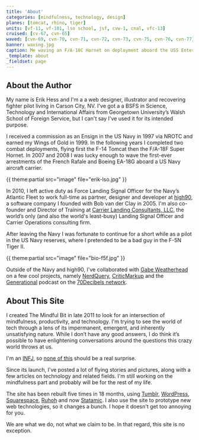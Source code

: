 ```yaml
---
title: 'About'
categories: [mindfulness, technology, design]
planes: [tomcat, rhino, tiger]
units: [vf-11, vf-101, lso school, jsf, cvw-1, cnal, vfc-13]
cruised: [cv-67, cvn-65]
waved: [cvn-69, cvn-70, cvn-71, cvn-72, cvn-73, cvn-75, cvn-76, cvn-77]
banner: waving.jpg
caption: Me waving an F/A-18C Hornet on deployment aboard the USS Enterprise (CVN-65) in 2007.
_template: about
_fieldset: page
---
```


## About the Author

My name is Erik Hess and I'm a a web designer, illustrator and recovering fighter pilot living in Carson City, NV. I've got a a BSFS in Science, Technology and International Affairs from Georgetown University’s Walsh School of Foreign Service, but I can't say I've used it for its intended purpose.

I received a commission as an Ensign in the US Navy in 1997 via NROTC and earned my Wings of Gold in 1999. In the following years I completed two combat deployments, flying first the F-14 Tomcat then the F/A-18F Super Hornet. In 2007 and 2008 I was lucky enough to wave the first-ever arrestments of the French Rafale and Boeing EA-18G aboard a US Navy aircraft carrier.

{{ theme:partial src="image" file="erik-lso.jpg" }}

In 2010, I left active duty as Force Landing Signal Officer for the Navy’s Atlantic Fleet to work full-time as partner, designer and developer at [high90](http://high90.com), a software company I founded with Bob van der Clay in 2005. I'm also co-founder and Director of Training at [Carrier Landing Consultants, LLC](http://carrierlandingconsultants.com), the world’s only (and also the world's least-busy) Landing Signal Officer and Carrier Operations consulting firm.

After leaving the Navy I was fortunate to continue for a short while as a pilot in the US Navy reserves, where I pretended to be a bad guy in the F-5N Tiger II.

{{ theme:partial src="image" file="bio-f5f.jpg" }}

Outside of the Navy and high90, I've collaborated with [Gabe Weatherhead](http://macdrifter.com) on a few cool projects, namely [NerdQuery](http://nerdquery.com), [CriticMarkup](http://criticmarkup.com) and the [Generational](http://www.70decibels.com/generational/) podcast on the [70Decibels network](http://www.70decibels.com/).

## About This Site

I created The Mindful Bit in late 2011 to look for an intersection of mindfulness, productivity, and technology. I'm trying to see the world of tech through a lens of its impermanent, emergent, and inherently unsatisfying nature. While I don’t have any good answers, I do think it’s possible to have enlightening conversations around the questions this crazy world throws at us.

I'm an [INFJ](http://www.personalitypage.com/INFJ.html), so [none of this](http://typelogic.com/infj.html) should be a real surprise.

Since its launch, I've posted a lot of flying stories and pictures, along with a few articles on technology and related fields. I'm still working on the mindfulness part and probably will be for the rest of my life.

The site has been rebuilt five times in 18 months, using [Tumblr](http://tumblr.com), [WordPress](http://wordpress.org), [Squarespace](http://squarespace.com), [Ruhoh](http://ruhoh.com) and now [Statamic](http://statamic.com). I also use the site to prototype new web technologies, so it changes a bunch. I hope it doesn't get too annoying for you.

We are what we do, not what we claim to be. In that regard, this site is no exception.
